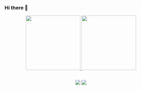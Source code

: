 ### Hi there 👋
<span align="center">
  
<div align="center">
  <a href="https://github.com/mathoak">
  <img height="180em" src="https://github-readme-stats.vercel.app/api?username=mathoak&show_icons=true&theme=codeSTACKr"/>
  <img height="180em" src="https://github-readme-stats.vercel.app/api/top-langs/?username=mathoak&layout=compact&langs_count=7&theme=codeSTACKr"/>       
</div>
  
  ##
 
<div> 
  <a href="https://www.linkedin.com/in/cristiano-cid-bonfim/" target="_blank"><img src="https://img.shields.io/badge/-LinkedIn-%230077B5?style=for-the-badge&logo=linkedin&logoColor=white" target="_blank"></a> 
  <a href = "mailto:cristianobonfim@souunisuam.com.br"><img src="https://img.shields.io/badge/-Gmail-%23333?style=for-the-badge&logo=gmail&logoColor=white" target="_blank"></a> 
</div>
  </span>
<!--
**MathOak/MathOak** is a ✨ _special_ ✨ repository because its `README.md` (this file) appears on your GitHub profile.

Here are some ideas to get you started:

- 🔭 I’m currently working on ...
- 🌱 I’m currently learning ...
- 👯 I’m looking to collaborate on ...
- 🤔 I’m looking for help with ...
- 💬 Ask me about ...
- 📫 How to reach me: ...
- 😄 Pronouns: ...
- ⚡ Fun fact: ...
-->
